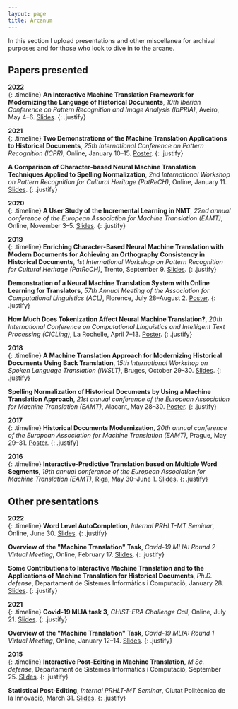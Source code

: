 ```yaml
---
layout: page
title: Arcanum
---
```


In this section I upload presentations and other miscellanea for archival purposes and for those who look to dive in to the arcane.

## Papers presented
**2022** <br />
{: .timeline}
**An Interactive Machine Translation Framework for Modernizing the Language of Historical Documents**, *10th Iberian Conference on Pattern Recognition and Image Analysis (IbPRIA)*, Aveiro, May 4–6. [Slides](presentations/IbPRIA2022.pdf).
{: .justify}

**2021** <br />
{: .timeline}
**Two Demonstrations of the Machine Translation Applications to Historical Documents**, *25th International Conference on Pattern Recognition (ICPR)*, Online, January 10–15. [Poster](presentations/ICPR2020.pdf).
{: .justify}

**A Comparison of Character-based Neural Machine Translation Techniques Applied to Spelling Normalization**, *2nd International Workshop on Pattern Recognition for Cultural Heritage (PatReCH)*, Online, January 11. [Slides](presentations/PatReCH2020.pdf).
{: .justify}

**2020** <br />
{: .timeline}
**A User Study of the Incremental Learning in NMT**, *22nd annual conference of the European Association for Machine Translation (EAMT)*, Online, November 3–5. [Slides](presentations/EAMT2020.pdf).
{: .justify}

**2019** <br />
{: .timeline}
**Enriching Character-Based Neural Machine Translation with Modern Documents for Achieving an Orthography Consistency in Historical Documents**, *1st International Workshop on Pattern Recognition for Cultural Heritage (PatReCH)*, Trento, September 9. [Slides](presentations/PatReCH2019.pdf).
{: .justify}

**Demonstration of a Neural Machine Translation System with Online Learning for Translators**, *57th Annual Meeting of the Association for Computational Linguistics (ACL)*, Florence, July 28–August 2. [Poster](presentations/ACL2019.pdf).
{: .justify}

**How Much Does Tokenization Affect Neural Machine Translation?**, *20th International Conference on Computational Linguistics and Intelligent Text Processing (CICLing)*, La Rochelle, April 7–13. [Poster](presentations/CICLing2019.pdf).
{: .justify}

**2018** <br />
{: .timeline}
**A Machine Translation Approach for Modernizing Historical Documents Using Back Translation**, *15th International Workshop on Spoken Language Translation (IWSLT)*, Bruges, October 29–30. [Slides](presentations/IWSLT2018.pdf).
{: .justify}

**Spelling Normalization of Historical Documents by Using a Machine Translation Approach**, *21st annual conference of the European Association for Machine Translation (EAMT)*, Alacant, May 28–30. [Poster](presentations/EAMT2018.pdf).
{: .justify}

**2017** <br />
{: .timeline}
**Historical Documents Modernization**, *20th annual conference of the European Association for Machine Translation (EAMT)*, Prague, May 29–31. [Poster](presentations/EAMT2017.pdf).
{: .justify}

**2016** <br />
{: .timeline}
**Interactive-Predictive Translation based on Multiple Word Segments**, *19th annual conference of the European Association for Machine Translation (EAMT)*, Riga, May 30–June 1. [Slides](presentations/EAMT2016.pdf).
{: .justify}

## Other presentations
**2022** <br />
{: .timeline}
**Word Level AutoCompletion**, *Internal PRHLT-MT Seminar*, Online, June 30. [Slides](presentations/wlac.pdf).
{: .justify}

**Overview of the "Machine Translation" Task**, *Covid-19 MLIA: Round 2 Virtual Meeting*, Online, February 17. [Slides](presentations/COVID19MLIA2022.pdf).
{: .justify}

**Some Contributions to Interactive Machine Translation and to the Applications of Machine Translation for Historical Documents**, *Ph.D. defense*, Departament de Sistemes Informàtics i Computació, January 28. [Slides](presentations/PhD.pdf).
{: .justify}

**2021** <br />
{: .timeline}
**Covid-19 MLIA task 3**, *CHIST-ERA Challenge Call*, Online, July 21. [Slides](presentations/CHIST-ERA2021.pdf).
{: .justify}

**Overview of the "Machine Translation" Task**, *Covid-19 MLIA: Round 1 Virtual Meeting*, Online, January 12–14. [Slides](presentations/COVID19MLIA2021.pdf).
{: .justify}

**2015** <br />
{: .timeline}
**Interactive Post-Editing in Machine Translation**, *M.Sc. defense*, Departament de Sistemes Informàtics i Computació, September 25. [Slides](presentations/MSc.pdf).
{: .justify}

**Statistical Post-Editing**, *Internal PRHLT-MT Seminar*, Ciutat Politècnica de la Innovació, March 31. [Slides](presentations/spe.pdf).
{: .justify}
